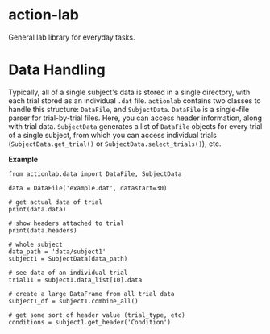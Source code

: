 # action-lab
General lab library for everyday tasks.

# Data Handling

Typically, all of a single subject's data is stored in a single directory, with each trial stored as an individual `.dat` file. `actionlab` contains two classes to handle this structure: `DataFile`, and `SubjectData`. `DataFile` is a single-file parser for trial-by-trial files. Here, you can access header information, along with trial data. `SubjectData` generates a list of `DataFile` objects for every trial of a single subject, from which you can access individual trials (`SubjectData.get_trial()` or `SubjectData.select_trials()`), etc.

**Example**

```
from actionlab.data import DataFile, SubjectData

data = DataFile('example.dat', datastart=30)

# get actual data of trial
print(data.data)

# show headers attached to trial
print(data.headers)

# whole subject
data_path = 'data/subject1'
subject1 = SubjectData(data_path)

# see data of an individual trial
trial11 = subject1.data_list[10].data

# create a large DataFrame from all trial data
subject1_df = subject1.combine_all()

# get some sort of header value (trial_type, etc)
conditions = subject1.get_header('Condition')
```


